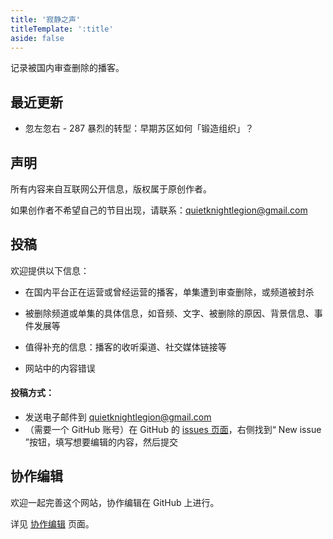 ```yaml
---
title: '寂静之声'
titleTemplate: ':title'
aside: false
---
```


记录被国内审查删除的播客。

<style>

#pod-list {
  display: none;
}
@media only screen and (max-width: 959px) {
  #pod-list {
    display: block;
  }
}

</style>

<div id="pod-list">

<b>播客列表</b>

- [剩余价值SurplusValue](/podcasts/surplusvalue)
- [忽左忽右](/podcasts/leftright)
- [展开讲讲](/podcasts/zhankaijiangjiang)
- [反派影评](/podcasts/fanpaiyingping)
- [Steve说](/podcasts/steve)
- [翻转电台](/podcasts/flipradio)
- [塔可冲司机](/podcasts/tarkochonsky)
- [海马星球](/podcasts/seahorseplanet)
- [不可理论](/podcasts/bukelilun)
- [共识沙龙](/podcasts/gongshishalong)

</div>

## 最近更新

- 忽左忽右 - 287 暴烈的转型：早期苏区如何「锻造组织」？

## 声明

所有内容来自互联网公开信息，版权属于原创作者。

如果创作者不希望自己的节目出现，请联系：quietknightlegion@gmail.com

## 投稿

欢迎提供以下信息：

- 在国内平台正在运营或曾经运营的播客，单集遭到审查删除，或频道被封杀

- 被删除频道或单集的具体信息，如音频、文字、被删除的原因、背景信息、事件发展等

- 值得补充的信息：播客的收听渠道、社交媒体链接等

- 网站中的内容错误

#### 投稿方式：
- 发送电子邮件到 quietknightlegion@gmail.com
- （需要一个 GitHub 账号）在 GitHub 的 [issues 页面]()，右侧找到“ New issue ”按钮，填写想要编辑的内容，然后提交

## 协作编辑

欢迎一起完善这个网站，协作编辑在 GitHub 上进行。

详见 [协作编辑](./collaborate) 页面。
